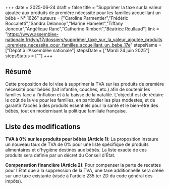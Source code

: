 +++
date = 2025-06-24
draft = false
title = "Supprimer la taxe sur la valeur ajoutée aux produits de première nécessité pour les familles accueillant un bébé - N° 1626"
auteurs = ["Caroline Parmentier","Frédéric Boccaletti","Sandra Delannoy","Marine Hamelet","Tiffany Joncour","Angélique Ranc","Catherine Rimbert","Béatrice Roullaud"]
link = "https://www.assemblee-nationale.fr/dyn/17/dossiers/supprimer_taxe_sur_la_valeur_ajoutee_produits_premiere_necessite_pour_familles_accueillant_un_bebe_17e"
stepsName = ["Dépôt à l'Assemblée nationale"]
stepsDate = ["Mardi 24 juin 2025"]
stepsStatus = [""]
+++

## Résumé

Cette proposition de loi vise à supprimer la TVA sur les produits de première nécessité pour bébés (lait infantile, couches, etc.) afin de soutenir les familles face à l'inflation et à la baisse de la natalité. L'objectif est de réduire le coût de la vie pour les familles, en particulier les plus modestes, et de garantir l'accès à des produits essentiels pour la santé et le bien-être des bébés, tout en modernisant la politique familiale française.

## Liste des modifications

**TVA à 0% sur les produits pour bébés (Article 1)**: La proposition instaure un nouveau taux de TVA de 0% pour une liste spécifique de produits alimentaires et d'hygiène destinés aux bébés. La liste exacte de ces produits sera définie par un décret du Conseil d'État.

**Compensation financière (Article 2)**: Pour compenser la perte de recettes pour l'État due à la suppression de la TVA, une taxe additionnelle sera créée sur une taxe existante (visée à l'article 235 ter ZD du code général des impôts).
